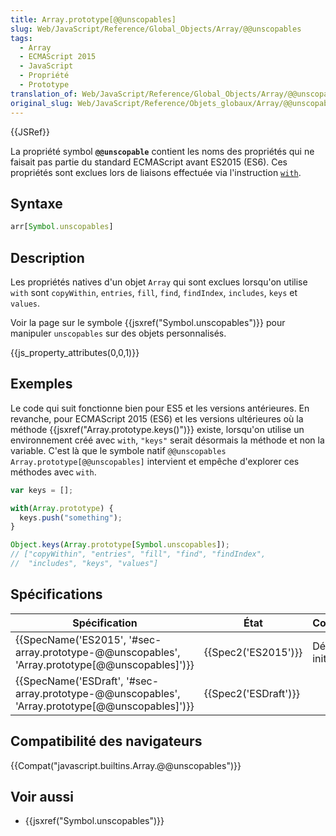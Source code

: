 ```yaml
---
title: Array.prototype[@@unscopables]
slug: Web/JavaScript/Reference/Global_Objects/Array/@@unscopables
tags:
  - Array
  - ECMAScript 2015
  - JavaScript
  - Propriété
  - Prototype
translation_of: Web/JavaScript/Reference/Global_Objects/Array/@@unscopables
original_slug: Web/JavaScript/Reference/Objets_globaux/Array/@@unscopables
---
```


{{JSRef}}

La propriété symbol **`@@unscopable`** contient les noms des propriétés qui ne faisait pas partie du standard ECMAScript avant ES2015 (ES6). Ces propriétés sont exclues lors de liaisons effectuée via l'instruction [`with`](/fr/docs/Web/JavaScript/Reference/Instructions/with).

## Syntaxe

```js
arr[Symbol.unscopables]
```

## Description

Les propriétés natives d'un objet `Array` qui sont exclues lorsqu'on utilise `with` sont `copyWithin`, `entries`, `fill`, `find`, `findIndex`, `includes`, `keys` et `values`.

Voir la page sur le symbole {{jsxref("Symbol.unscopables")}} pour manipuler `unscopables` sur des objets personnalisés.

{{js_property_attributes(0,0,1)}}

## Exemples

Le code qui suit fonctionne bien pour ES5 et les versions antérieures. En revanche, pour ECMAScript 2015 (ES6) et les versions ultérieures où la méthode  {{jsxref("Array.prototype.keys()")}} existe, lorsqu'on utilise un environnement créé avec `with`, `"keys"` serait désormais la méthode et non la variable. C'est là que le symbole natif `@@unscopables` `Array.prototype[@@unscopables]` intervient et empêche d'explorer ces méthodes avec `with`.

```js
var keys = [];

with(Array.prototype) {
  keys.push("something");
}

Object.keys(Array.prototype[Symbol.unscopables]);
// ["copyWithin", "entries", "fill", "find", "findIndex",
//  "includes", "keys", "values"]
```

## Spécifications

| Spécification                                                                                                                    | État                         | Commentaires         |
| -------------------------------------------------------------------------------------------------------------------------------- | ---------------------------- | -------------------- |
| {{SpecName('ES2015', '#sec-array.prototype-@@unscopables', 'Array.prototype[@@unscopables]')}}     | {{Spec2('ES2015')}}     | Définition initiale. |
| {{SpecName('ESDraft', '#sec-array.prototype-@@unscopables', 'Array.prototype[@@unscopables]')}} | {{Spec2('ESDraft')}} |                      |

## Compatibilité des navigateurs

{{Compat("javascript.builtins.Array.@@unscopables")}}

## Voir aussi

- {{jsxref("Symbol.unscopables")}}
